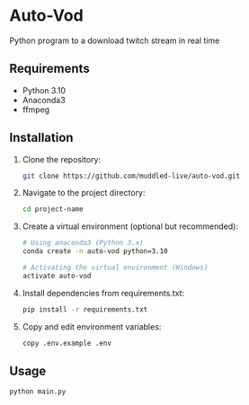 # Auto-Vod

Python program to a download twitch stream in real time

## Requirements

- Python 3.10
- Anaconda3 
- ffmpeg

## Installation

1. Clone the repository:

    ```bash
    git clone https://github.com/muddled-live/auto-vod.git
    ```

2. Navigate to the project directory:

    ```bash
    cd project-name
    ```

3. Create a virtual environment (optional but recommended):

    ```bash
    # Using anaconda3 (Python 3.x)
    conda create -n auto-vod python=3.10

    # Activating the virtual environment (Windows)
    activate auto-vod
    ```

4. Install dependencies from requirements.txt:

    ```bash
    pip install -r requirements.txt
    ```

5. Copy and edit environment variables:

    ```bash
    copy .env.example .env
    ```

## Usage

```bash
python main.py
```